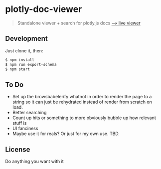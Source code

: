 # plotly-doc-viewer

> Standalone viewer + search for plotly.js docs [--> live viewer](http://rickyreusser.com/plotly-doc-viewer/)

## Development

Just clone it, then:

```bash
$ npm install
$ npm run export-schema
$ npm start
```

## To Do

- Set up the browsbabelerify whatnot in order to render the page to a string so it can just be rehydrated instead of render from scratch on load.
- Better searching
- Count up hits or something to more obviously bubble up how relevant stuff is
- UI fanciness
- Maybe use it for reals? Or just for my own use. TBD.

## License

Do anything you want with it
